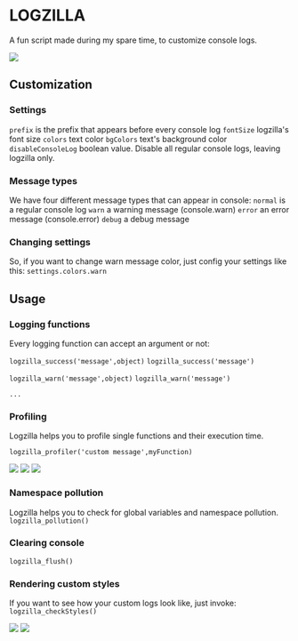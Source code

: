 LOGZILLA
========

A fun script made during my spare time, to customize console logs.

![](http://gamesdbase.com/Media/SYSTEM/Nintendo_NES/Title/big/Godzilla-_Monster_of_Monsters_-_1989_-_Toho_Company.jpg)


## Customization
### Settings
`prefix` is the prefix that appears before every console log
`fontSize` logzilla's font size
`colors` text color
`bgColors` text's background color
`disableConsoleLog` boolean value. Disable all regular console logs, leaving logzilla only.

### Message types
We have four different message types that can appear in console:
`normal` is a regular console log
`warn` a warning message (console.warn)
`error` an error message (console.error)
`debug` a debug message

### Changing settings
So, if you want to change warn message color, just config your settings like this:
`settings.colors.warn`

## Usage
### Logging functions
Every logging function can accept an argument or not:

`logzilla_success('message',object)`
`logzilla_success('message')`

`logzilla_warn('message',object)`
`logzilla_warn('message')`

`...`

### Profiling
Logzilla helps you to profile single functions and their execution time. 

`logzilla_profiler('custom message',myFunction)`

![](https://dl.dropboxusercontent.com/u/79294412/logzilla3.png)
![](https://dl.dropboxusercontent.com/u/79294412/logzilla4.png)
![](https://dl.dropboxusercontent.com/u/79294412/logzilla5.png)

### Namespace pollution
Logzilla helps you to check for global variables and namespace pollution. 
`logzilla_pollution()`

### Clearing console
`logzilla_flush()`

### Rendering custom styles
If you want to see how your custom logs look like, just invoke:
`logzilla_checkStyles()`

![](https://dl.dropboxusercontent.com/u/79294412/logzilla1.png)
![](https://dl.dropboxusercontent.com/u/79294412/logzilla2.png)